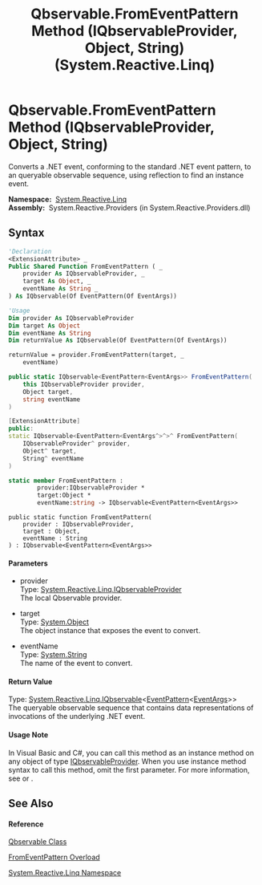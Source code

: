 ﻿---
title: Qbservable.FromEventPattern Method (IQbservableProvider, Object, String) (System.Reactive.Linq)
TOCTitle: FromEventPattern Method (IQbservableProvider, Object, String)
ms:assetid: M:System.Reactive.Linq.Qbservable.FromEventPattern(System.Reactive.Linq.IQbservableProvider,System.Object,System.String)
ms:mtpsurl: https://msdn.microsoft.com/en-us/library/system.reactive.linq.qbservable.fromeventpattern(v=VS.103)
ms:contentKeyID: 36069180
ms.date: 06/28/2011
mtps_version: v=VS.103
dev_langs:
- vb
- csharp
- c++
- fsharp
- jscript
---

# Qbservable.FromEventPattern Method (IQbservableProvider, Object, String)

Converts a .NET event, conforming to the standard .NET event pattern, to an queryable observable sequence, using reflection to find an instance event.

**Namespace:**  [System.Reactive.Linq](hh211929\(v=vs.103\).md)  
**Assembly:**  System.Reactive.Providers (in System.Reactive.Providers.dll)

## Syntax

``` vb
'Declaration
<ExtensionAttribute> _
Public Shared Function FromEventPattern ( _
    provider As IQbservableProvider, _
    target As Object, _
    eventName As String _
) As IQbservable(Of EventPattern(Of EventArgs))
```

``` vb
'Usage
Dim provider As IQbservableProvider
Dim target As Object
Dim eventName As String
Dim returnValue As IQbservable(Of EventPattern(Of EventArgs))

returnValue = provider.FromEventPattern(target, _
    eventName)
```

``` csharp
public static IQbservable<EventPattern<EventArgs>> FromEventPattern(
    this IQbservableProvider provider,
    Object target,
    string eventName
)
```

``` c++
[ExtensionAttribute]
public:
static IQbservable<EventPattern<EventArgs^>^>^ FromEventPattern(
    IQbservableProvider^ provider, 
    Object^ target, 
    String^ eventName
)
```

``` fsharp
static member FromEventPattern : 
        provider:IQbservableProvider * 
        target:Object * 
        eventName:string -> IQbservable<EventPattern<EventArgs>> 
```

``` jscript
public static function FromEventPattern(
    provider : IQbservableProvider, 
    target : Object, 
    eventName : String
) : IQbservable<EventPattern<EventArgs>>
```

#### Parameters

  - provider  
    Type: [System.Reactive.Linq.IQbservableProvider](hh212104\(v=vs.103\).md)  
    The local Qbservable provider.  

<!-- end list -->

  - target  
    Type: [System.Object](https://msdn.microsoft.com/en-us/library/e5kfa45b)  
    The object instance that exposes the event to convert.  

<!-- end list -->

  - eventName  
    Type: [System.String](https://msdn.microsoft.com/en-us/library/s1wwdcbf)  
    The name of the event to convert.  

#### Return Value

Type: [System.Reactive.Linq.IQbservable](hh229328\(v=vs.103\).md)\<[EventPattern](hh229009\(v=vs.103\).md)\<[EventArgs](https://msdn.microsoft.com/en-us/library/118wxtk3)\>\>  
The queryable observable sequence that contains data representations of invocations of the underlying .NET event.  

#### Usage Note

In Visual Basic and C\#, you can call this method as an instance method on any object of type [IQbservableProvider](hh212104\(v=vs.103\).md). When you use instance method syntax to call this method, omit the first parameter. For more information, see [](https://msdn.microsoft.com/en-us/library/Bb384936) or [](https://msdn.microsoft.com/en-us/library/Bb383977).

## See Also

#### Reference

[Qbservable Class](hh211693\(v=vs.103\).md)

[FromEventPattern Overload](hh229719\(v=vs.103\).md)

[System.Reactive.Linq Namespace](hh211929\(v=vs.103\).md)

